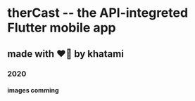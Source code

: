 # therCast -- the API-integreted Flutter mobile app
## made with ❤🧡 by khatami
### 2020

#### images comming
